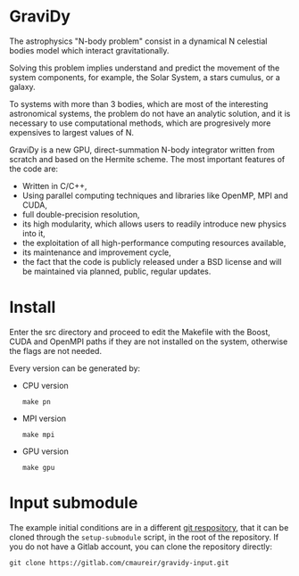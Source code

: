 GraviDy
=======

The astrophysics "N-body problem" consist in a dynamical
N celestial bodies model which interact gravitationally.

Solving this problem implies understand and predict
the movement of the system components, for example,
the Solar System, a stars cumulus, or a galaxy.

To systems with more than 3 bodies,
which are most of the interesting astronomical systems,
the problem do not have an analytic solution,
and it is necessary to use computational methods,
which are progresively more expensives to largest values of N.

GraviDy is a new GPU,
direct-summation N-body integrator written from scratch and based on the
Hermite scheme. The most important features of the code are:

 * Written in C/C++,
 * Using parallel computing techniques and libraries like OpenMP, MPI and CUDA,
 * full double-precision resolution,
 * its high modularity, which allows users to readily introduce new physics into it,
 * the exploitation of all high-performance computing resources available,
 * its maintenance and improvement cycle,
 * the fact that the code is publicly released under a BSD license and will be maintained via planned, public, regular updates.

Install
=======

Enter the src directory and proceed to edit the Makefile with the Boost, CUDA and OpenMPI paths if they are not installed on the system, otherwise the flags are not needed.

Every version can be generated by:

 * CPU version
 
     `make pn`
 * MPI version
 
     `make mpi`
 * GPU version
 
     `make gpu`



Input submodule
================

The example initial conditions are in a different [git respository](https://gitlab.com/cmaureir/gravidy-input), that it can be cloned through the `setup-submodule` script, in the root of the repository.
If you do not have a Gitlab account, you can clone the repository directly:

`git clone https://gitlab.com/cmaureir/gravidy-input.git`
